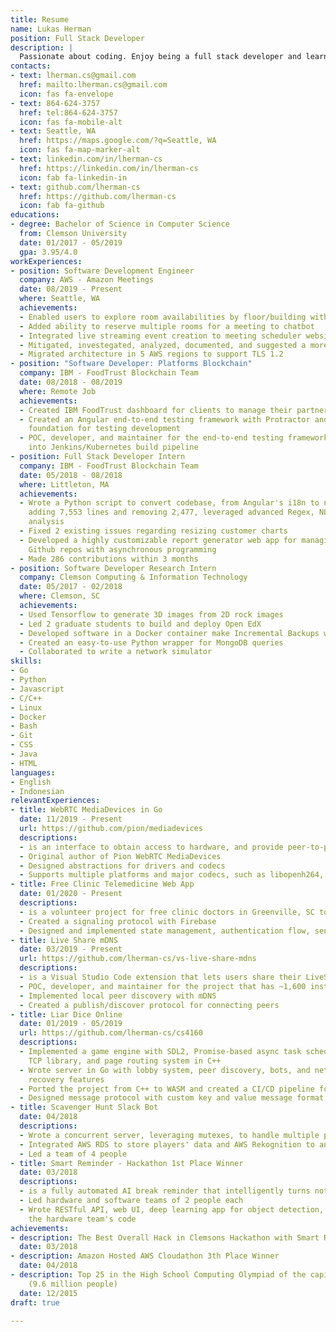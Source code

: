 ```yaml
---
title: Resume
name: Lukas Herman
position: Full Stack Developer
description: |
  Passionate about coding. Enjoy being a full stack developer and learning new things every day. Expert in Go, Python, Javascript, Linux, and Docker.
contacts:
- text: lherman.cs@gmail.com
  href: mailto:lherman.cs@gmail.com
  icon: fas fa-envelope
- text: 864-624-3757
  href: tel:864-624-3757
  icon: fas fa-mobile-alt
- text: Seattle, WA
  href: https://maps.google.com/?q=Seattle, WA
  icon: fas fa-map-marker-alt
- text: linkedin.com/in/lherman-cs
  href: https://linkedin.com/in/lherman-cs
  icon: fab fa-linkedin-in
- text: github.com/lherman-cs
  href: https://github.com/lherman-cs
  icon: fab fa-github
educations:
- degree: Bachelor of Science in Computer Science
  from: Clemson University
  date: 01/2017 - 05/2019
  gpa: 3.95/4.0
workExperiences:
- position: Software Development Engineer
  company: AWS - Amazon Meetings
  date: 08/2019 - Present
  where: Seattle, WA
  achievements: 
  - Enabled users to explore room availabilities by floor/building with time travel
  - Added ability to reserve multiple rooms for a meeting to chatbot
  - Integrated live streaming event creation to meeting scheduler website
  - Mitigated, investegated, analyzed, documented, and suggested a more robust architecture solution
  - Migrated architecture in 5 AWS regions to support TLS 1.2
- position: "Software Developer: Platforms Blockchain"
  company: IBM - FoodTrust Blockchain Team
  date: 08/2018 - 08/2019
  where: Remote Job
  achievements:
  - Created IBM FoodTrust dashboard for clients to manage their partnership
  - Created an Angular end-to-end testing framework with Protractor and Jasmine; the
    foundation for testing development
  - POC, developer, and maintainer for the end-to-end testing framework. Integrated
    into Jenkins/Kubernetes build pipeline
- position: Full Stack Developer Intern
  company: IBM - FoodTrust Blockchain Team
  date: 05/2018 - 08/2018
  where: Littleton, MA
  achievements:
  - Wrote a Python script to convert codebase, from Angular's i18n to ngx-translate,
    adding 7,553 lines and removing 2,477, leveraged advanced Regex, NLP, and locality
    analysis
  - Fixed 2 existing issues regarding resizing customer charts
  - Developed a highly customizable report generator web app for managing multiple
    Github repos with asynchronous programming
  - Made 286 contributions within 3 months
- position: Software Developer Research Intern
  company: Clemson Computing & Information Technology
  date: 05/2017 - 02/2018
  where: Clemson, SC
  achievements: 
  - Used Tensorflow to generate 3D images from 2D rock images
  - Led 2 graduate students to build and deploy Open EdX
  - Developed software in a Docker container make Incremental Backups with Pull Backup approach from an arbitary host
  - Created an easy-to-use Python wrapper for MongoDB queries
  - Collaborated to write a network simulator
skills:
- Go
- Python
- Javascript
- C/C++
- Linux
- Docker
- Bash
- Git
- CSS
- Java
- HTML
languages:
- English
- Indonesian
relevantExperiences:
- title: WebRTC MediaDevices in Go
  date: 11/2019 - Present
  url: https://github.com/pion/mediadevices
  descriptions:
  - is an interface to obtain access to hardware, and provide peer-to-peer data transfer through Pion WebRTC
  - Original author of Pion WebRTC MediaDevices
  - Designed abstractions for drivers and codecs
  - Supports multiple platforms and major codecs, such as libopenh264, libx264, and libopus
- title: Free Clinic Telemedicine Web App
  date: 01/2020 - Present
  descriptions:
  - is a volunteer project for free clinic doctors in Greenville, SC to video call translators on demand
  - Created a signaling protocol with Firebase
  - Designed and implemented state management, authentication flow, send/receive messages, and peer-to-peer video call with WebRTC
- title: Live Share mDNS
  date: 03/2019 - Present
  url: https://github.com/lherman-cs/vs-live-share-mdns
  descriptions:
  - is a Visual Studio Code extension that lets users share their LiveShare collaboration sessions
  - POC, developer, and maintainer for the project that has ~1,600 installs
  - Implemented local peer discovery with mDNS
  - Created a publish/discover protocol for connecting peers
- title: Liar Dice Online
  date: 01/2019 - 05/2019
  url: https://github.com/lherman-cs/cs4160
  descriptions:
  - Implemented a game engine with SDL2, Promise-based async task scheduler, async
    TCP library, and page routing system in C++
  - Wrote server in Go with lobby system, peer discovery, bots, and network disconnection
    recovery features
  - Ported the project from C++ to WASM and created a CI/CD pipeline for WASM deployment
  - Designed message protocol with custom key and value message format
- title: Scavenger Hunt Slack Bot
  date: 04/2018
  descriptions:
  - Wrote a concurrent server, leveraging mutexes, to handle multiple players
  - Integrated AWS RDS to store players' data and AWS Rekognition to analyze uploaded user images
  - Led a team of 4 people
- title: Smart Reminder - Hackathon 1st Place Winner
  date: 03/2018
  descriptions:
  - is a fully automated AI break reminder that intelligently turns notifications on/off by detecting if user is sitting
  - Led hardware and software teams of 2 people each
  - Wrote RESTful API, web UI, deep learning app for object detection, and debugged
    the hardware team's code
achievements:
- description: The Best Overall Hack in Clemsons Hackathon with Smart Reminder Project
  date: 03/2018
- description: Amazon Hosted AWS Cloudathon 3th Place Winner
  date: 04/2018
- description: Top 25 in the High School Computing Olympiad of the capital of Indonesia
    (9.6 million people)
  date: 12/2015
draft: true

---
```

